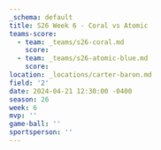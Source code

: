 ```yaml
---
_schema: default
title: S26 Week 6 - Coral vs Atomic
teams-score:
  - team: _teams/s26-coral.md
    score:
  - team: _teams/s26-atomic-blue.md
    score:
location: _locations/carter-baron.md
field: '2'
date: 2024-04-21 12:30:00 -0400
season: 26
week: 6
mvp: ''
game-ball: ''
sportsperson: ''
---
```

